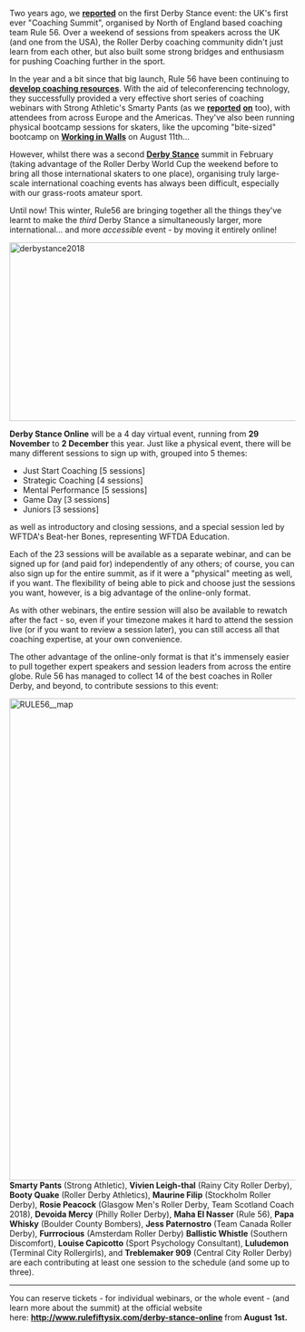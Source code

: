 <html><body><p>Two years ago, we <a href="https://www.scottishrollerderbyblog.com/2016/10/03/uks-first-coaching-summit-derby-stance/"><strong>reported</strong></a> on the first Derby Stance event: the UK's first ever "Coaching Summit", organised by North of England based coaching team Rule 56. Over a weekend of sessions from speakers across the UK (and one from the USA), the Roller Derby coaching community didn't just learn from each other, but also built some strong bridges and enthusiasm for pushing Coaching further in the sport.

In the year and a bit since that big launch, Rule 56 have been continuing to <a href="http://www.rulefiftysix.com/happenings/"><strong>develop coaching resources</strong></a>. With the aid of teleconferencing technology, they successfully provided a very effective short series of coaching webinars with Strong Athletic's Smarty Pants (as we <a href="https://www.scottishrollerderbyblog.com/2017/03/01/rule-56-now-coming-online-on-monday-6th/"><strong>reported</strong></a> <a href="https://www.scottishrollerderbyblog.com/2017/05/16/uk-coaching-rule-56-webinars-and-more/"><strong>on</strong></a> too), with attendees from across Europe and the Americas. They've also been running physical bootcamp sessions for skaters, like the upcoming "bite-sized" bootcamp on <a href="https://www.facebook.com/events/1751163414965701/"><strong>Working in Walls</strong></a> on August 11th...

However, whilst there was a second <a href="https://www.facebook.com/events/1979086938976164/"><strong>Derby Stance</strong></a> summit in February (taking advantage of the Roller Derby World Cup the weekend before to bring all those international skaters to one place), organising truly large-scale international coaching events has always been difficult, especially with our grass-roots amateur sport.

Until now! This winter, Rule56 are bringing together all the things they've learnt to make the <em>third</em> Derby Stance a simultaneously larger, more international... and more <em>accessible</em> event - by moving it entirely online!

<img class=" size-full wp-image-27125 aligncenter" src="/2018/07/derbystance2018.png" alt="derbystance2018" width="828" height="315">

<strong>Derby Stance Online</strong> will be a 4 day virtual event, running from <strong>29 November</strong> to <strong>2 December</strong> this year. Just like a physical event, there will be many different sessions to sign up with, grouped into 5 themes:
</p><ul>
	<li>Just Start Coaching [5 sessions]</li>
	<li>Strategic Coaching [4 sessions]</li>
	<li>Mental Performance [5 sessions]</li>
	<li>Game Day [3 sessions]</li>
	<li>Juniors [3 sessions]</li>
</ul>
as well as introductory and closing sessions, and a special session led by WFTDA's Beat-her Bones, representing WFTDA Education.

Each of the 23 sessions will be available as a separate webinar, and can be signed up for (and paid for) independently of any others; of course, you can also sign up for the entire summit, as if it were a "physical" meeting as well, if you want. The flexibility of being able to pick and choose just the sessions you want, however, is a big advantage of the online-only format.

As with other webinars, the entire session will also be available to rewatch after the fact - so, even if your timezone makes it hard to attend the session live (or if you want to review a session later), you can still access all that coaching expertise, at your own convenience.

The other advantage of the online-only format is that it's immensely easier to pull together expert speakers and session leaders from across the entire globe. Rule 56 has managed to collect 14 of the best coaches in Roller Derby, and beyond, to contribute sessions to this event:

<img class=" size-full wp-image-27123 aligncenter" src="/2018/07/rule56__map-e1532701421288.png" alt="RULE56__map" width="1920" height="850"><strong>Smarty Pants</strong> (Strong Athletic), <strong>Vivien Leigh-thal</strong> (Rainy City Roller Derby), <strong>Booty Quake</strong> (Roller Derby Athletics), <strong>Maurine Filip</strong> (Stockholm Roller Derby), <strong>Rosie Peacock</strong> (Glasgow Men's Roller Derby, Team Scotland Coach 2018), <strong>Devoida Mercy</strong> (Philly Roller Derby), <strong>Maha El Nasser</strong> (Rule 56), <strong>Papa Whisky</strong> (Boulder County Bombers), <strong>Jess Paternostro</strong> (Team Canada Roller Derby), <strong>Furrrocious</strong> (Amsterdam Roller Derby)
<strong>Ballistic Whistle</strong> (Southern Discomfort), <strong>Louise Capicotto</strong> (Sport Psychology Consultant), <strong>Luludemon</strong> (Terminal City Rollergirls), and <strong>Treblemaker 909</strong> (Central City Roller Derby) are each contributing at least one session to the schedule (and some up to three).

<hr>

You can reserve tickets - for individual webinars, or the whole event - (and learn more about the summit) at the official website here: <strong><a href="http://www.rulefiftysix.com/derby-stance-online">http://www.rulefiftysix.com/derby-stance-online </a></strong>from<strong> August 1st.</strong>

 </body></html>
